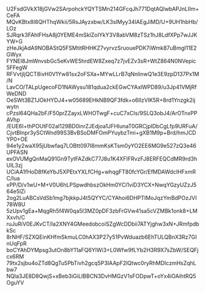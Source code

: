 U2FsdGVkX18jGVw2SArpohckYQYTSMn214GFcqJh771DqtAQlwbAPJnLIIm+CeFA
MQvKBtx8I8QHThqWkii/5RsJAyzxbw/LK3sIMyy34lAEgJiMD/U+9UH1hbHb/LOz
SJRqrk3FAhlFHsA8j0YEME4mSklZoIYkY3V8abVM8zTSz1hJ8LdfXPp7wJJKYW+G
zHeJkjAdA9NOBAStQ5FSMtitRHHKZ7vyrvzSruouePDK7iWmk87uBmgI11E2GWyx
FYNEI8JmWnvsbGc5eKvWE5hrdEW8Zxeq7z7jvEZv3sR+WtZ864N0NVepic5FFegW
RFVvtjljQCT8ivH0V1Yw81sx2oFSXa+MYwLLrB7qNnlinwQ1e3E9zpD137Px1M/N
LavCO/TALpUgecoFD1NAWysu181qdua2ckEGwCYAxlWPD89/u3Jp41VMjRfWeDND
OeSWt3BZ1JOkHYDJ4+w05689EHkNB9QF3fdk+o6IIzVlK5R+8rd1Ynzgk2ijwytn
cPzsl64QHa2bF/F50prZZayxLWHOTwgF+cuC7xCIs/9SLQ3obJ4/ArOTnxPPAVhp
/EUE6I+thPOUtF02aI129BD0inrZJEdjoa1JFHlunaT0GRCjpIDbCgLfp9URFuA/
CjvtBInpr3ySCtWnd99S3BvBSoDMFOmPYuybzTmi+gXB1M9p+Brd/hmJCDYP0+OE
94e1y2waX95jUbwfaq7LOBtt097I8mmKsKTsm0yYO2EE6MG9e527zQ3e46UPFASN
exOVUMgQnMaQ91Gn9TytFAZdkC77J8u1K4XFIFRvzFJ8ERFEQCdMR9rd3hUIL3zj
UCiAA1fHoD8fKeYbJ5XPEtxYXLfCHg+whqgFT80fcYGr/EfMDAWdcIHFxmRC/lua
xPP/D/v1wU+M+V0U6hLPSpwdhbszOkHm0YCi1viD3YCX+NwqYGzyUZzJ564e5lZi
2og2LuABCsVdSb1mg7bjkkpJ4t5QYYC/CYAhoi6DHPTIMoJqzYmBdPOzJVI78W8U
5zUpv1gEa+MqgRh5f4W0qa5I3MZ0pDF3zbFrGVw41sa5cVZMBk1onk8+LMXxvh/C
ruJuRiV0EJKvCT/Ia2XNY4GMeedobcoiSZgWcDDbii7ATYjghw3xN+JRmfpdbkSc
8rNHF/SZXQEinKHfmSkmuLC0hAX3P27y51PvWduazb6EhTULQBnX3Rz7GInUqFpR
boCYAhDYMpsg3utOn8bY11aFQ6YlWi3+L0Wfw9fLYb2H3R9X7sZbW/SEQFjcx6RM
79tx2sjbu4oZTd8QgTu5PbTivh2gcq5P3IAApF2lQtwc0ryRhMDIczmHsZqhLbw7
NQla3JE8D8QwjS+xBeb3iGiLIBBCN3DvHMGzV1sFODpwT+oYx4iOAihtRQ5OguYV

